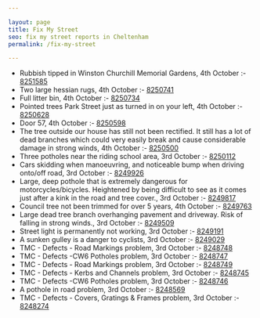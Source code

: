 ```yaml
---

layout: page
title: Fix My Street
seo: fix my street reports in Cheltenham
permalink: /fix-my-street

---
```


<!-- fix_marker starts -->

- Rubbish tipped in Winston Churchill Memorial Gardens, 4th October :- [8251585](https://www.fixmystreet.com/report/8251585)
- Two large hessian rugs, 4th October :- [8250741](https://www.fixmystreet.com/report/8250741)
- Full litter bin, 4th October :- [8250734](https://www.fixmystreet.com/report/8250734)
- Pointed trees Park Street just as turned in on your left, 4th October :- [8250628](https://www.fixmystreet.com/report/8250628)
- Door 57, 4th October :- [8250598](https://www.fixmystreet.com/report/8250598)
- The tree outside our house has still not been rectified. It still has a lot of dead branches which could very easily break and cause considerable damage in strong winds, 4th October :- [8250500](https://www.fixmystreet.com/report/8250500)
- Three potholes near the riding school area, 3rd October :- [8250112](https://www.fixmystreet.com/report/8250112)
- Cars skidding when manoeuvring, and noticeable bump when driving onto/off road, 3rd October :- [8249926](https://www.fixmystreet.com/report/8249926)
- Large, deep pothole that is extremely dangerous for motorcycles/bicycles. Heightened by being difficult to see as it comes just after a kink in the road and tree cover., 3rd October :- [8249817](https://www.fixmystreet.com/report/8249817)
- Council tree not been trimmed for over 5 years, 4th October :- [8249763](https://www.fixmystreet.com/report/8249763)
- Large dead tree branch overhanging pavement and driveway. Risk of falling in strong winds., 3rd October :- [8249509](https://www.fixmystreet.com/report/8249509)
- Street light is permanently not working, 3rd October :- [8249191](https://www.fixmystreet.com/report/8249191)
- A sunken gulley is a danger to cyclists, 3rd October :- [8249029](https://www.fixmystreet.com/report/8249029)
- TMC - Defects - Road Markings problem, 3rd October :- [8248748](https://www.fixmystreet.com/report/8248748)
- TMC - Defects -CW6 Potholes  problem, 3rd October :- [8248747](https://www.fixmystreet.com/report/8248747)
- TMC - Defects - Road Markings problem, 3rd October :- [8248749](https://www.fixmystreet.com/report/8248749)
- TMC - Defects - Kerbs and Channels problem, 3rd October :- [8248745](https://www.fixmystreet.com/report/8248745)
- TMC - Defects -CW6 Potholes  problem, 3rd October :- [8248746](https://www.fixmystreet.com/report/8248746)
- A pothole in road problem, 3rd October :- [8248569](https://www.fixmystreet.com/report/8248569)
- TMC - Defects - Covers, Gratings & Frames problem, 3rd October :- [8248274](https://www.fixmystreet.com/report/8248274)

<!-- fix_marker ends -->
